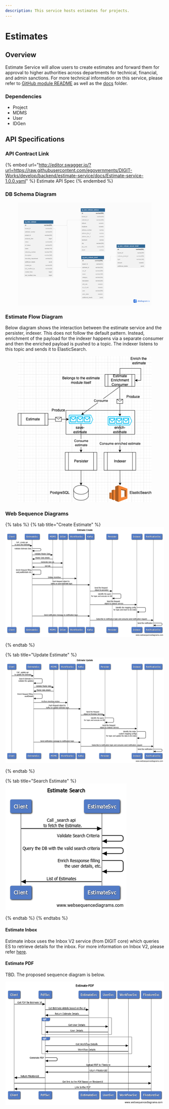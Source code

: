 ```yaml
---
description: This service hosts estimates for projects.
---
```


# Estimates

## Overview

Estimate Service will allow users to create estimates and forward them for approval to higher authorities across departments for technical, financial, and admin sanctions. For more technical information on this service, please refer to [GitHub module README](https://github.com/egovernments/DIGIT-Works/tree/develop/backend/estimate-service) as well as the [docs](https://github.com/egovernments/DIGIT-Works/tree/develop/backend/estimate-service/docs) folder.

### Dependencies

* Project
* MDMS
* User
* IDGen

## API Specifications

### API Contract Link

{% embed url="http://editor.swagger.io/?url=https://raw.githubusercontent.com/egovernments/DIGIT-Works/develop/backend/estimate-service/docs/Estimate-service-1.0.0.yaml" %}
Estimate API Spec
{% endembed %}

### DB Schema Diagram

<figure><img src="https://github.com/egovernments/DIGIT-Works/blob/develop/backend/estimate-service/docs/diagrams/DB_Schema_Estimat-%20Service.png?raw=true" alt=""><figcaption></figcaption></figure>

### Estimate Flow Diagram

Below diagram shows the interaction between the estimate service and the persister, indexer. This does not follow the default pattern. Instead, enrichment of the payload for the indexer happens via a separate consumer and then the enriched payload is pushed to a topic. The indexer listens to this topic and sends it to ElasticSearch.&#x20;

<figure><img src="https://github.com/egovernments/DIGIT-Works/blob/develop/backend/estimate-service/docs/diagrams/EstimateFlowDiagram.png?raw=true" alt=""><figcaption></figcaption></figure>

### Web Sequence Diagrams

{% tabs %}
{% tab title="Create Estimate" %}
![](<../../../../../.gitbook/assets/Estimate Create.png>)


{% endtab %}

{% tab title="Update Estimate" %}
![](<../../../../../.gitbook/assets/Estimate Update.png>)


{% endtab %}

{% tab title="Search Estimate" %}
![](<../../../../../.gitbook/assets/Estimate Search.png>)


{% endtab %}
{% endtabs %}

#### Estimate Inbox

Estimate inbox uses the Inbox V2 service (from DIGIT core) which queries ES to retrieve details for the inbox. For more information on Inbox V2, please refer [here](https://digit-discuss.atlassian.net/wiki/spaces/DD/pages/2289271031/Event+based+inbox).&#x20;

#### Estimate PDF

TBD. The proposed sequence diagram is below.

![](../../../../../.gitbook/assets/Estimate-PDF.png)



